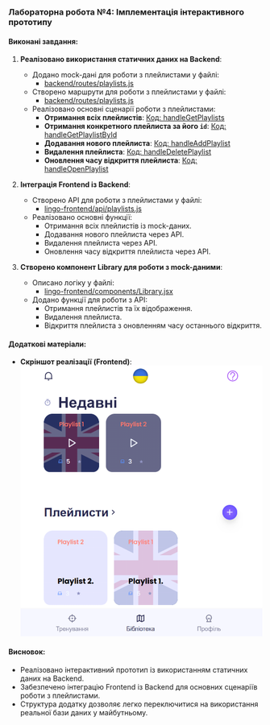 ### Лабораторна робота №4: Імплементація інтерактивного прототипу

#### Виконані завдання:

1. **Реалізовано використання статичних даних на Backend**:
   - Додано mock-дані для роботи з плейлистами у файлі:
     - [backend/routes/playlists.js](https://github.com/DenisGradov/lingo-cards/blob/main/backend/routes/playlists.js)
   - Створено маршрути для роботи з плейлистами у файлі:
     - [backend/routes/playlists.js](https://github.com/DenisGradov/lingo-cards/blob/main/backend/routes/playlists.js)
   - Реалізовано основні сценарії роботи з плейлистами:
     - **Отримання всіх плейлистів**: 
       [Код: handleGetPlaylists](https://github.com/DenisGradov/lingo-cards/blob/main/backend/routes/playlists.js#L25)
     - **Отримання конкретного плейлиста за його `id`**: 
       [Код: handleGetPlaylistById](https://github.com/DenisGradov/lingo-cards/blob/main/backend/routes/playlists.js#L39)
     - **Додавання нового плейлиста**: 
       [Код: handleAddPlaylist](https://github.com/DenisGradov/lingo-cards/blob/main/backend/routes/playlists.js#L10)
     - **Видалення плейлиста**: 
       [Код: handleDeletePlaylist](https://github.com/DenisGradov/lingo-cards/blob/main/backend/routes/playlists.js#L31)
     - **Оновлення часу відкриття плейлиста**: 
       [Код: handleOpenPlaylist](https://github.com/DenisGradov/lingo-cards/blob/main/backend/routes/playlists.js#L52)

2. **Інтеграція Frontend із Backend**:
   - Створено API для роботи з плейлистами у файлі:
     - [lingo-frontend/api/playlists.js](https://github.com/DenisGradov/lingo-cards/blob/main/lingo-frontend/api/playlists.js)
   - Реалізовано основні функції:
     - Отримання всіх плейлистів із mock-даних.
     - Додавання нового плейлиста через API.
     - Видалення плейлиста через API.
     - Оновлення часу відкриття плейлиста через API.

3. **Створено компонент Library для роботи з mock-даними**:
   - Описано логіку у файлі:
     - [lingo-frontend/components/Library.jsx](https://github.com/DenisGradov/lingo-cards/blob/main/lingo-frontend/components/Library.jsx)
   - Додано функції для роботи з API:
     - Отримання плейлистів та їх відображення.
     - Видалення плейлиста.
     - Відкриття плейлиста з оновленням часу останнього відкриття.

#### Додаткові матеріали:

- **Скріншот реалізації (Frontend)**:
 ![Скріншот реалізації (Frontend)](image.png)

#### Висновок:

- Реалізовано інтерактивний прототип із використанням статичних даних на Backend.
- Забезпечено інтеграцію Frontend із Backend для основних сценаріїв роботи з плейлистами.
- Структура додатку дозволяє легко переключитися на використання реальної бази даних у майбутньому.
